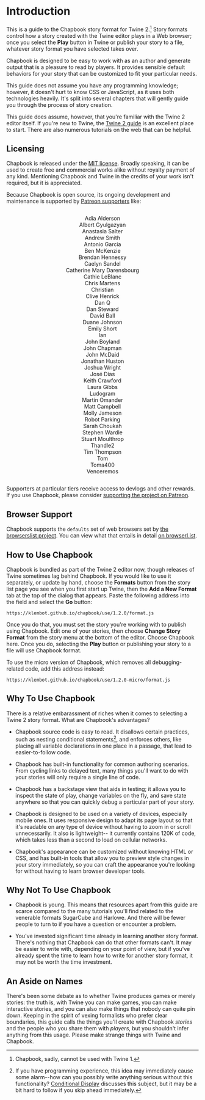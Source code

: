 <div class="intro intro-path">
    <h1>Introduction</h1>
</div>

This is a guide to the Chapbook story format for Twine 2.[^1] Story formats control how a story created with the Twine editor plays in a Web browser; once you select the **Play** button in Twine or publish your story to a file, whatever story format you have selected takes over.

Chapbook is designed to be easy to work with as an author and generate output that is a pleasure to read by players. It provides sensible default behaviors for your story that can be customized to fit your particular needs.

This guide does not assume you have any programming knowledge; however, it doesn't hurt to know CSS or JavaScript, as it uses both technologies heavily. It's split into several chapters that will gently guide you through the process of story creation.

This guide does assume, however, that you're familiar with the Twine 2 editor itself. If you're new to Twine, the [Twine 2 guide](http://twinery.org/wiki/twine2:guide) is an excellent place to start. There are also numerous tutorials on the web that can be helpful.

## Licensing

Chapbook is released under the [MIT license](mit-license). Broadly speaking, it can be used to create free and commercial works alike without royalty payment of any kind. Mentioning Chapbook and Twine in the credits of your work isn't required, but it is appreciated.

Because Chapbook is open source, its ongoing development and maintenance is supported by [Patreon supporters](https://patreon.com/klembot) like:

<div class="patreon-supporters">
    <ul>
		<li>Adia Alderson</li>
		<li>Albert Gyulgazyan</li>
		<li>Anastasia Salter</li>
		<li>Andrew Smith</li>
		<li>Antonio Garcia</li>
		<li>Ben McKenzie</li>
		<li>Brendan Hennessy</li>
		<li>Caelyn Sandel</li>
		<li>Catherine Mary Darensbourg</li>
		<li>Cathie LeBlanc</li>
		<li>Chris Martens</li>
		<li>Christian</li>
		<li>Clive Henrick</li>
		<li>Dan Q</li>
		<li>Dan Steward</li>
		<li>David Ball</li>
		<li>Duane Johnson</li>
		<li>Emily Short</li>
		<li>Ian</li>
		<li>John Boyland</li>
		<li>John Chapman</li>
		<li>John McDaid</li>
		<li>Jonathan Huston</li>
		<li>Joshua Wright</li>
		<li>José Dias</li>
		<li>Keith Crawford</li>
		<li>Laura Gibbs</li>
		<li>Ludogram</li>
		<li>Martin Omander</li>
		<li>Matt Campbell</li>
		<li>Molly Jameson</li>
		<li>Robot Parking</li>
		<li>Sarah Choukah</li>
		<li>Stephen Wardle</li>
		<li>Stuart Moulthrop</li>
		<li>Thandle2</li>
		<li>Tim Thompson</li>
		<li>Tom</li>
		<li>Toma400</li>
		<li>Venceremos</li>
    </ul>
</div>

Supporters at particular tiers receive access to devlogs and other rewards. If you use Chapbook, please consider [supporting the project on Patreon](https://patreon.com/klembot).

## Browser Support

Chapbook supports the `defaults` set of web browsers set by [the browserslist project](https://github.com/browserslist/browserslist). You can view what that entails in detail [on browserl.ist](https://browserl.ist/).

## How to Use Chapbook

Chapbook is bundled as part of the Twine 2 editor now, though releases of Twine sometimes lag behind Chapbook. If you would like to use it separately, or update by hand, choose the **Formats** button from the story list page you see when you first start up Twine, then the **Add a New Format** tab at the top of the dialog that appears. Paste the following address into the field and select the **Go** button:

```
https://klembot.github.io/chapbook/use/1.2.0/format.js
```

Once you do that, you must set the story you're working with to publish using Chapbook. Edit one of your stories, then choose **Change Story Format** from the story menu at the bottom of the editor. Choose Chapbook here. Once you do, selecting the **Play** button or publishing your story to a file will use Chapbook format.

To use the micro version of Chapbook, which removes all debugging-related code, add this address instead:

```
https://klembot.github.io/chapbook/use/1.2.0-micro/format.js
```

## Why To Use Chapbook

There is a relative embarassment of riches when it comes to selecting a Twine 2 story format. What are Chapbook's advantages?

-   Chapbook source code is easy to read. It disallows certain practices, such
    as nesting conditional statements[^2], and enforces others, like placing all
    variable declarations in one place in a passage, that lead to
    easier-to-follow code.

-   Chapbook has built-in functionality for common authoring scenarios. From
    cycling links to delayed text, many things you'll want to do with your
    stories will only require a single line of code.

-   Chapbook has a backstage view that aids in testing; it allows you to inspect
    the state of play, change variables on the fly, and save state anywhere so
    that you can quickly debug a particular part of your story.

-   Chapbook is designed to be used on a variety of devices, especially mobile
    ones. It uses responsive design to adapt its page layout so that it's
    readable on any type of device without having to zoom in or scroll
    unnecessarily. It also is lightweight-- it currently contains 120K of code,
    which takes less than a second to load on cellular networks.

-   Chapbook's appearance can be customized without knowing HTML or CSS, and has
    built-in tools that allow you to preview style changes in your story
    immediately, so you can craft the appearance you're looking for without
    having to learn browser developer tools.

## Why Not To Use Chapbook

-   Chapbook is young. This means that resources apart from this guide are
    scarce compared to the many tutorials you'll find related to the venerable
    formats SugarCube and Harlowe. And there will be fewer people to turn to if
    you have a question or encounter a problem.

-   You've invested significant time already in learning another story format.
    There's nothing that Chapbook can do that other formats can't. It may be
    easier to write with, depending on your point of view, but if you've already
    spent the time to learn how to write for another story format, it may not be
    worth the time investment.

## An Aside on Names

There's been some debate as to whether Twine produces games or merely stories: the truth is, with Twine you can make games, you can make interactive stories, and you can also make things that nobody can quite pin down. Keeping in the spirit of vexing formalists who prefer clear boundaries, this guide calls the things you'll create with Chapbook _stories_ and the people who you share them with _players_, but you shouldn't infer anything from this usage. Please make strange things with Twine and Chapbook.

[^1]: Chapbook, sadly, cannot be used with Twine 1.
[^2]: If you have programming experience, this idea may immediately cause some alarm--how can you possibly write anything serious without this functionality? [Conditional Display](state/conditional-display.md) discusses this subject, but it may be a bit hard to follow if you skip ahead immediately.

[mit-license]: https://en.wikipedia.org/wiki/MIT_License

<style>
.patreon-supporters {
		border: 1px solid var(--fg);
		border-radius: 2px;
    padding: 1em;
    margin-bottom: 1em;
}

.patreon-supporters ul {
    list-style-type: none;
    padding-left: 0;
    margin: 0;
}

.patreon-supporters li {
    text-align: center;
}

</style>